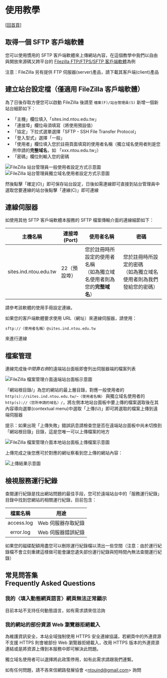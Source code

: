 # 使用教學

[[回首頁](https://sites.ind.ntou.edu.tw)]

## 取得一個 SFTP 客戶端軟體
您可以使用慣用的 SFTP 客戶端軟體來上傳網站內容，在這個教學中我們以自由與開放來源碼又跨平台的 [Filezilla FTP/FTPS/SFTP 客戶端軟體](https://filezilla-project.org/)為例

注意：FileZilla 另有提供 FTP 伺服器(server)產品，請下載其客戶端(client)產品

## 建立站台設定檔（僅適用 FileZilla 客戶端軟體）
為了日後存取方便您可以啟動 FileZilla 後請至 `檔案(F)/站台管理員(S)` 新增一個新站台細節如下：

* 「主機」欄位填入「sites.ind.ntou.edu.tw」
* 「連接埠」欄位毋須填寫（將使用預設值）
* 「協定」下拉式選單選擇「SFTP - SSH File Transfer Protocol」
* 「登入型式」選擇「一般」
* 「使用者」欄位填入您於註冊頁面填寫的使用者名稱（獨立域名使用者則是您所申請的**完整域名**，如 「xxx.ntou.edu.tw」）
* 「密碼」欄位則輸入您的密碼

![FileZilla 站台管理員一般使用者設定方式示意圖](assets/pictures/tutorial-filezilla-site-manager-regular-user-example.png)  
![FileZilla 站台管理員獨立域名使用者設定方式示意圖](assets/pictures/tutorial-filezilla-site-manager-individual-domain-user-example.png)

然後點擊「確定(O)」即可保存站台設定，日後如需連線即可直接到站台管理員中選取您要連線的站台後點擊「連線(C)」即可連線

## 連線伺服器
如使用其他 SFTP 客戶端軟體本服務的 SFTP 檔案傳輸介面的連線細節如下：

<table>
	<thead>
		<tr><th>主機名稱</th><th>連接埠(Port)</th><th>使用者名稱</th><th>密碼</th></tr>
	</thead>
	<tbody>
		<tr><td>sites.ind.ntou.edu.tw</td><td>22（預設埠）</td><td>您於註冊時所設定的使用者名稱<br />（如為獨立域名使用者則為您的<strong>完整域名</strong>）</td><td>您於註冊時所設定的密碼<br />（如為獨立域名使用者則為我們發給您的密碼）</td></tr>
	</tbody>
</table>

請參考該軟體的使用手冊設定連線。

如果您的客戶端軟體要求使用 URL（網址）來連線伺服器，請使用：

    sftp://〈使用者名稱〉@sites.ind.ntou.edu.tw

來進行連線

## 檔案管理
連線完成後*中間靠右側*的遠端站台面板即會列出伺服器端的檔案列表

![FileZilla 檔案管理介面遠端站台面板示意圖](assets/pictures/tutorial-filezilla-file-manager-remote-panel-rootdir.png)

「網站根目錄/」為您的網站的最上層目錄，對應一般使用者的 `http(s)://sites.ind.ntou.edu.tw/~〈使用者名稱〉` 與獨立域名使用者的 `http(s)://〈您所申請的域名〉/`，將左側本地站台面板中要上傳的檔案選取後在其內容導向選單(contextual menu)中選取「上傳(U)」即可將選取的檔案上傳到遠端伺服器

提示：如果出現「上傳失敗」錯誤訊息請檢查您是否在遠端站台面板中尚未切換到「網站根目錄」目錄，這是您唯一可以上傳檔案的地方

![FileZilla 檔案管理介面本地站台面板上傳檔案示意圖](assets/pictures/tutorial-filezilla-file-manager-local-panel-file-upload.png)

上傳完成之後您應可於對應的網址察看到您上傳的網站內容：

![上傳結果示意圖](assets/pictures/tutorial-individual-domain-upload-result.png)

## 檢視服務運行紀錄
查閱運行紀錄是找出網站問題的最佳手段，您可於遠端站台中的「服務運行紀錄」目錄中找到您網站的相關運行紀錄，目前包含：

| 檔案名稱 | 用途 | 
| :--------: | :-------: |
| access.log | Web 伺服器存取紀錄 |
| error.log | Web 伺服器錯誤紀錄 | 

如果您的磁碟配額用盡您可以刪除運行紀錄檔以清出一些空間（注意：由於運行紀錄檔不會立刻重建這樣做可能會讓您遺失部份運行紀錄與短時間內無法查閱運行紀錄）

## 常見問答集<br />Frequently Asked Questions
### 我的〈填入動態網頁語言〉網頁無法正常顯示
目前本站不支持任何動態語言，如有需求請來信洽詢

### 我的網站的部份資源 Web 瀏覽器拒絕載入
為維護資訊安全，本站全域強制使用 HTTPS 安全連線協議，若網頁中的外連資源不支援 HTTPS 則會被部份 Web 瀏覽器拒絕載入，改用 HTTPS 版本的外連資源連結或是將資源上傳到本服務中即可解決此問題。

獨立域名使用者可以選擇將此政策停用，如有此需求請跟我們連繫。

如有任何問題，請不吝來信網路發展協會 &lt;<ntouind@gmail.com>&gt; 詢問